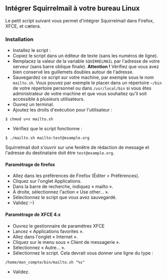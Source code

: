 ## Intégrer Squirrelmail à votre bureau Linux

Le petit script suivant vous permet d'intégrer Squirrelmail dans Firefox, XFCE, et cætera.

### Installation

 * Installez le script :
  * Copiez le script dans un éditeur de texte (sans les numéros de ligne).
  * Remplacez la valeur de la variable `SQUIRRELMAIL` par l'adresse de votre serveur (sans barre oblique finale). **Attention !** Vérifiez que vous avez bien conservé les guillemets doubles autour de l'adresse.
  * Sauvegardez ce script sur votre machine, par exemple sous le nom `mailto.sh`. Vous pouvez par exemple le placer dans un répertoire `~/bin` de votre répertoire personnel ou dans `/usr/local/bin` si vous êtes administrateur de votre machine et que vous souhaitez qu'il soit accessible à plusieurs utilisateurs.
  * Ouvrez un terminal.
  * Ajoutez les droits d'exécution pour l'utilisateur :
```
$ chmod u+x mailto.sh
```
  * Vérifiez que le script fonctionne :
```
$ ./mailto.sh mailto:test@example.org
```
  Squirrelmail doit s'ouvrir sur une fenêtre de rédaction de message et l'adresse du destinataire doit être `test@example.org`.

#### Paramétrage de firefox

 * Allez dans les préférences de Firefox (Éditer > Préférences).
 * Cliquez sur l'onglet Applications.
 * Dans la barre de recherche, indiquez « mailto ».
 * À droite, sélectionnez l'action « Use other... ».
 * Sélectionnez le script que vous avez sauvegardé.
 * Validez :-)

#### Paramétrage de XFCE 4.x

 * Ouvrez le gestionnaire de paramètres XFCE
 * Lancez « Applications favorites ».
 * Allez dans l'onglet « Internet ».
 * Cliquez sur le menu sous « Client de messagerie ».
 * Sélectionnez « Autre... ».
 * Sélectionnez le script. Cela devrait vous donner une ligne du type :
```
/home/mon_compte/bin/mailto.sh "%s"
```
 * Validez.
